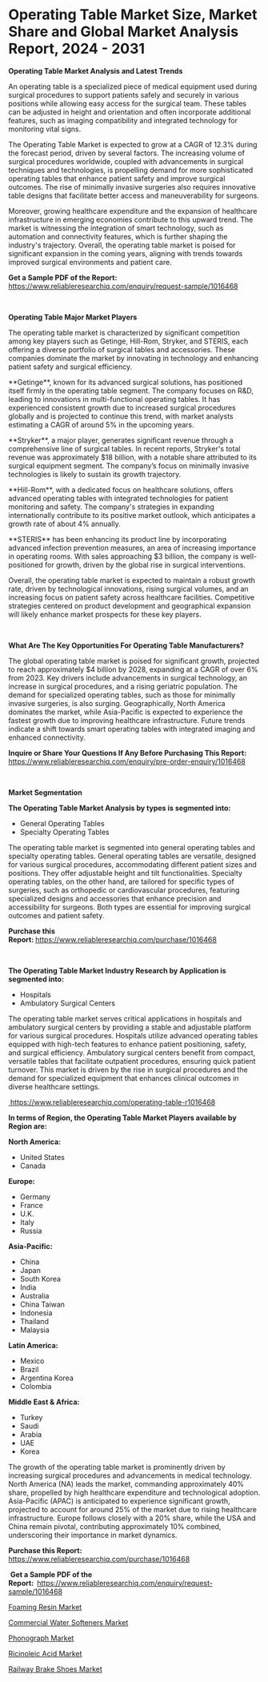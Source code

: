 <p><h1>Operating Table Market Size, Market Share and Global Market Analysis Report, 2024 - 2031</h1></p><p><strong>Operating Table Market Analysis and Latest Trends</strong></p>
<p><p>An operating table is a specialized piece of medical equipment used during surgical procedures to support patients safely and securely in various positions while allowing easy access for the surgical team. These tables can be adjusted in height and orientation and often incorporate additional features, such as imaging compatibility and integrated technology for monitoring vital signs.</p><p>The Operating Table Market is expected to grow at a CAGR of 12.3% during the forecast period, driven by several factors. The increasing volume of surgical procedures worldwide, coupled with advancements in surgical techniques and technologies, is propelling demand for more sophisticated operating tables that enhance patient safety and improve surgical outcomes. The rise of minimally invasive surgeries also requires innovative table designs that facilitate better access and maneuverability for surgeons.</p><p>Moreover, growing healthcare expenditure and the expansion of healthcare infrastructure in emerging economies contribute to this upward trend. The market is witnessing the integration of smart technology, such as automation and connectivity features, which is further shaping the industry's trajectory. Overall, the operating table market is poised for significant expansion in the coming years, aligning with trends towards improved surgical environments and patient care.</p></p>
<p><strong>Get a Sample PDF of the Report:&nbsp;</strong> <a href="https://www.reliableresearchiq.com/enquiry/request-sample/1016468">https://www.reliableresearchiq.com/enquiry/request-sample/1016468</a></p>
<p>&nbsp;</p>
<p><strong>Operating Table Major Market Players</strong></p>
<p><p>The operating table market is characterized by significant competition among key players such as Getinge, Hill-Rom, Stryker, and STERIS, each offering a diverse portfolio of surgical tables and accessories. These companies dominate the market by innovating in technology and enhancing patient safety and surgical efficiency.</p><p>**Getinge**, known for its advanced surgical solutions, has positioned itself firmly in the operating table segment. The company focuses on R&D, leading to innovations in multi-functional operating tables. It has experienced consistent growth due to increased surgical procedures globally and is projected to continue this trend, with market analysts estimating a CAGR of around 5% in the upcoming years.</p><p>**Stryker**, a major player, generates significant revenue through a comprehensive line of surgical tables. In recent reports, Stryker's total revenue was approximately $18 billion, with a notable share attributed to its surgical equipment segment. The company’s focus on minimally invasive technologies is likely to sustain its growth trajectory.</p><p>**Hill-Rom**, with a dedicated focus on healthcare solutions, offers advanced operating tables with integrated technologies for patient monitoring and safety. The company's strategies in expanding internationally contribute to its positive market outlook, which anticipates a growth rate of about 4% annually.</p><p>**STERIS** has been enhancing its product line by incorporating advanced infection prevention measures, an area of increasing importance in operating rooms. With sales approaching $3 billion, the company is well-positioned for growth, driven by the global rise in surgical interventions.</p><p>Overall, the operating table market is expected to maintain a robust growth rate, driven by technological innovations, rising surgical volumes, and an increasing focus on patient safety across healthcare facilities. Competitive strategies centered on product development and geographical expansion will likely enhance market prospects for these key players.</p></p>
<p>&nbsp;</p>
<p><strong>What Are The Key Opportunities For Operating Table Manufacturers?</strong></p>
<p><p>The global operating table market is poised for significant growth, projected to reach approximately $4 billion by 2028, expanding at a CAGR of over 6% from 2023. Key drivers include advancements in surgical technology, an increase in surgical procedures, and a rising geriatric population. The demand for specialized operating tables, such as those for minimally invasive surgeries, is also surging. Geographically, North America dominates the market, while Asia-Pacific is expected to experience the fastest growth due to improving healthcare infrastructure. Future trends indicate a shift towards smart operating tables with integrated imaging and enhanced connectivity.</p></p>
<p><strong>Inquire or Share Your Questions If Any Before Purchasing This Report:</strong> <a href="https://www.reliableresearchiq.com/enquiry/pre-order-enquiry/1016468">https://www.reliableresearchiq.com/enquiry/pre-order-enquiry/1016468</a></p>
<p>&nbsp;</p>
<p><strong>Market Segmentation</strong></p>
<p><strong>The Operating Table Market Analysis by types is segmented into:</strong></p>
<p><ul><li>General Operating Tables</li><li>Specialty Operating Tables</li></ul></p>
<p><p>The operating table market is segmented into general operating tables and specialty operating tables. General operating tables are versatile, designed for various surgical procedures, accommodating different patient sizes and positions. They offer adjustable height and tilt functionalities. Specialty operating tables, on the other hand, are tailored for specific types of surgeries, such as orthopedic or cardiovascular procedures, featuring specialized designs and accessories that enhance precision and accessibility for surgeons. Both types are essential for improving surgical outcomes and patient safety.</p></p>
<p><strong>Purchase this Report:&nbsp;</strong><a href="https://www.reliableresearchiq.com/purchase/1016468">https://www.reliableresearchiq.com/purchase/1016468</a></p>
<p>&nbsp;</p>
<p><strong>The Operating Table Market Industry Research by Application is segmented into:</strong></p>
<p><ul><li>Hospitals</li><li>Ambulatory Surgical Centers</li></ul></p>
<p><p>The operating table market serves critical applications in hospitals and ambulatory surgical centers by providing a stable and adjustable platform for various surgical procedures. Hospitals utilize advanced operating tables equipped with high-tech features to enhance patient positioning, safety, and surgical efficiency. Ambulatory surgical centers benefit from compact, versatile tables that facilitate outpatient procedures, ensuring quick patient turnover. This market is driven by the rise in surgical procedures and the demand for specialized equipment that enhances clinical outcomes in diverse healthcare settings.</p></p>
<p><a href="https://www.reliableresearchiq.com/operating-table-r1016468">&nbsp;https://www.reliableresearchiq.com/operating-table-r1016468</a></p>
<p><strong>In terms of Region, the Operating Table Market Players available by Region are:</strong></p>
<p>
    <p> <strong> North America: </strong>
        <ul>
            <li>United States</li>
            <li>Canada</li>
        </ul>
        </p> 
    <p> <strong> Europe: </strong>
        <ul>
            <li>Germany</li>
            <li>France</li>
            <li>U.K.</li>
            <li>Italy</li>
            <li>Russia</li>
        </ul>
        </p> 
    <p> <strong> Asia-Pacific: </strong>
        <ul>
            <li>China</li>
            <li>Japan</li>
            <li>South Korea</li>
            <li>India</li>
            <li>Australia</li>
            <li>China Taiwan</li>
            <li>Indonesia</li>
            <li>Thailand</li>
            <li>Malaysia</li>
        </ul>
        </p> 
    <p> <strong> Latin America: </strong>
        <ul>
            <li>Mexico</li>
            <li>Brazil</li>
            <li>Argentina Korea</li>
            <li>Colombia</li>
        </ul>
        </p> 
    <p> <strong> Middle East & Africa: </strong>
        <ul>
            <li>Turkey</li>
            <li>Saudi</li>
            <li>Arabia</li>
            <li>UAE</li>
            <li>Korea</li>
        </ul>
    </p>
    </p>
<p><p>The growth of the operating table market is prominently driven by increasing surgical procedures and advancements in medical technology. North America (NA) leads the market, commanding approximately 40% share, propelled by high healthcare expenditure and technological adoption. Asia-Pacific (APAC) is anticipated to experience significant growth, projected to account for around 25% of the market due to rising healthcare infrastructure. Europe follows closely with a 20% share, while the USA and China remain pivotal, contributing approximately 10% combined, underscoring their importance in market dynamics.</p></p>
<p><strong>Purchase this Report: </strong><a href="https://www.reliableresearchiq.com/purchase/1016468">https://www.reliableresearchiq.com/purchase/1016468</a></p>
<p>&nbsp;<strong>Get a Sample PDF of the Report:&nbsp;&nbsp;</strong><a href="https://www.reliableresearchiq.com/enquiry/request-sample/1016468">https://www.reliableresearchiq.com/enquiry/request-sample/1016468</a></p>
<p><strong></strong></p>
<p><p><a href="https://issuu.com/reportprime-2/docs/foaming-resin-market-size-2030.pptx_f96582018608f4">Foaming Resin Market</a></p><p><a href="https://medium.com/@khumanzwollel1/the-global-commercial-water-softeners-market-identifies-drivers-restraints-opportunities-and-364f893dada2">Commercial Water Softeners Market</a></p><p><a href="https://www.linkedin.com/pulse/phonograph-industry-sector-new-technologies-market-impact-cbqze?trackingId=GY3cPvNpQIi2DStt%2FuECVw%3D%3D">Phonograph Market</a></p><p><a href="https://issuu.com/reportprime-2/docs/ricinoleic-acid-market-size-2030.pp_671f1547144233">Ricinoleic Acid Market</a></p><p><a href="https://www.linkedin.com/pulse/railway-brake-shoes-market-insights-product-type-application-3g2ge?trackingId=8sCDwKMsSfqeZZ0wGHhHuQ%3D%3D">Railway Brake Shoes Market</a></p></p>